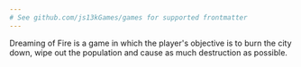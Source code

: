 ```yaml
---
# See github.com/js13kGames/games for supported frontmatter
---
```

Dreaming of Fire is a game in which the player's objective is to burn the city down, wipe out the population and cause as much destruction as possible.